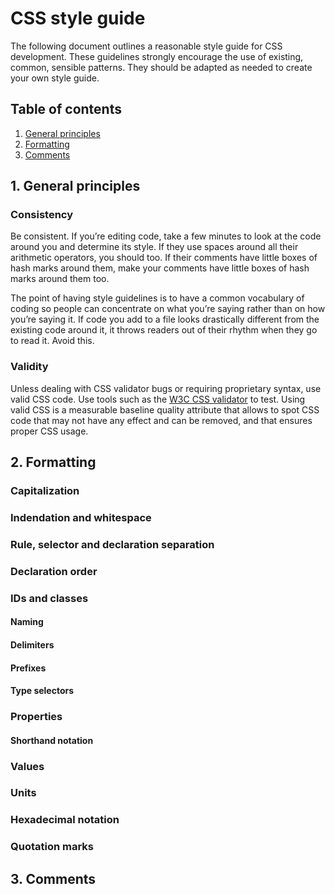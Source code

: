 # CSS style guide

The following document outlines a reasonable style guide for CSS development. These guidelines strongly encourage the use of existing, common, sensible patterns. They should be adapted as needed to create your own style guide.

## Table of contents

1. [General principles](#1-general-principles)
2. [Formatting](#2-formatting)
3. [Comments](#3-comments)

## 1. General principles

### Consistency

Be consistent. If you’re editing code, take a few minutes to look at the code around you and determine its style. If they use spaces around all their arithmetic operators, you should too. If their comments have little boxes of hash marks around them, make your comments have little boxes of hash marks around them too.

The point of having style guidelines is to have a common vocabulary of coding so people can concentrate on what you’re saying rather than on how you’re saying it. If code you add to a file looks drastically different from the existing code around it, it throws readers out of their rhythm when they go to read it. Avoid this.

### Validity

Unless dealing with CSS validator bugs or requiring proprietary syntax, use valid CSS code. Use tools such as the [W3C CSS validator](http://jigsaw.w3.org/css-validator/) to test. Using valid CSS is a measurable baseline quality attribute that allows to spot CSS code that may not have any effect and can be removed, and that ensures proper CSS usage.

## 2. Formatting

### Capitalization

### Indendation and whitespace

### Rule, selector and declaration separation

### Declaration order

### IDs and classes

#### Naming

#### Delimiters

#### Prefixes

#### Type selectors

### Properties

#### Shorthand notation

### Values

### Units

### Hexadecimal notation

### Quotation marks

## 3. Comments
